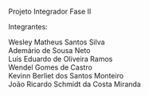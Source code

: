 Projeto Integrador Fase II

Integrantes:

Wesley Matheus Santos Silva \
Ademário de Sousa Neto \
Luis Eduardo de Oliveira Ramos \
Wendel Gomes de Castro \
Kevinn Berliet dos Santos Monteiro \
João Ricardo Schmidt da Costa Miranda
